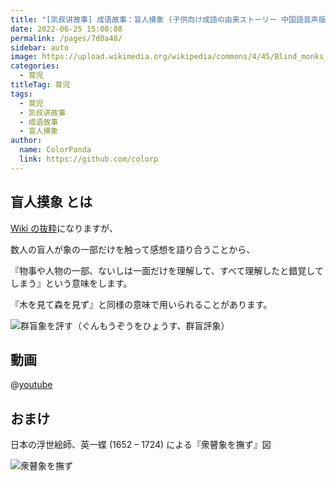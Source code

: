 ```yaml
---
title: "[凯叔讲故事] 成语故事：盲人摸象 (子供向け成語の由来ストーリー 中国語音声版)"
date: 2022-06-25 15:00:08
permalink: /pages/7d0a48/
sidebar: auto
image: https://upload.wikimedia.org/wikipedia/commons/4/45/Blind_monks_examining_an_elephant.jpg
categories:
  - 育児
titleTag: 育児
tags:
  - 育児
  - 凯叔讲故事
  - 成语故事
  - 盲人摸象
author:
  name: ColorPanda
  link: https://github.com/colorp
---
```


## <label lang="zh">盲人摸象</label> とは

[Wiki の抜粋](https://ja.wikipedia.org/wiki/群盲象を評す)になりますが、

数人の盲人が象の一部だけを触って感想を語り合うことから、

『物事や人物の一部、ないしは一面だけを理解して、すべて理解したと錯覚してしまう』という意味をします。

『木を見て森を見ず』と同様の意味で用いられることがあります。

![群盲象を評す（ぐんもうぞうをひょうす、群盲評象）](https://upload.wikimedia.org/wikipedia/commons/f/f8/Blind_men_and_elephant3.jpg)

## 動画

@[youtube](https://www.youtube.com/watch?v=rcuptyqB_p0&list=PLiMesYvY0uhoizf03LNyNrybNav4QlJ-u)

## おまけ

日本の浮世絵師、英一蝶 (1652 – 1724) による『衆瞽象を撫ず』図

![衆瞽象を撫ず](https://upload.wikimedia.org/wikipedia/commons/4/45/Blind_monks_examining_an_elephant.jpg)
